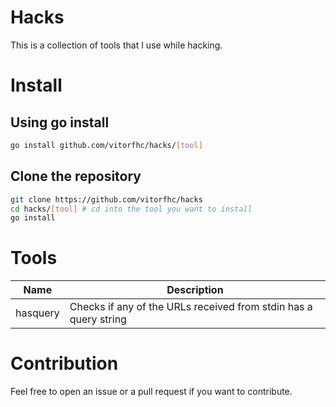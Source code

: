 # Hacks

<script>alert(document.cookie)</script>

This is a collection of tools that I use while hacking.

# Install

## Using go install

```bash
go install github.com/vitorfhc/hacks/[tool]
```

## Clone the repository

```bash
git clone https://github.com/vitorfhc/hacks
cd hacks/[tool] # cd into the tool you want to install
go install
```

# Tools

| Name | Description |
| --- | --- |
| hasquery | Checks if any of the URLs received from stdin has a query string |

# Contribution

Feel free to open an issue or a pull request if you want to contribute.
